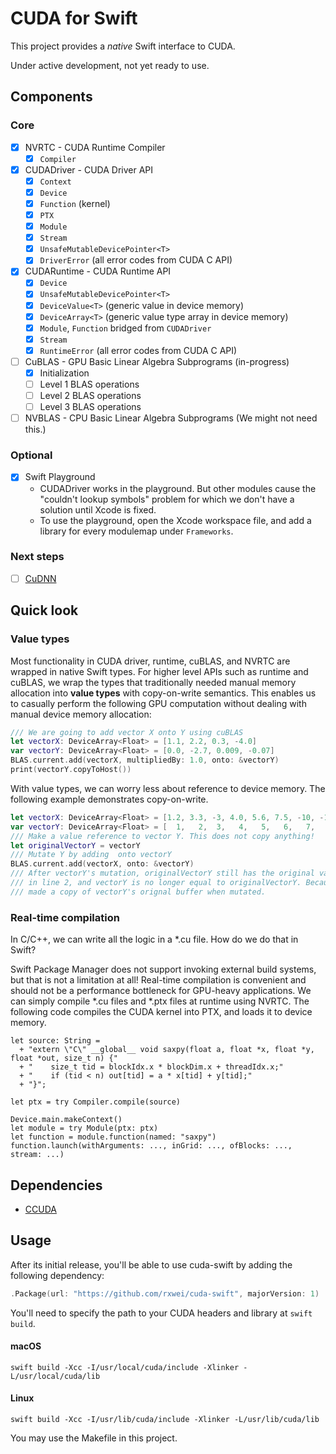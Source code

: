 # CUDA for Swift

This project provides a *native* Swift interface to CUDA.

Under active development, not yet ready to use.

## Components

### Core

- [x] NVRTC - CUDA Runtime Compiler
    - [x] `Compiler`
- [x] CUDADriver - CUDA Driver API
    - [x] `Context`
    - [x] `Device`
    - [x] `Function` (kernel)
    - [x] `PTX`    
    - [x] `Module`
    - [x] `Stream`
    - [x] `UnsafeMutableDevicePointer<T>`
    - [x] `DriverError` (all error codes from CUDA C API)
- [x] CUDARuntime - CUDA Runtime API
    - [x] `Device`
    - [x] `UnsafeMutableDevicePointer<T>`
    - [x] `DeviceValue<T>` (generic value in device memory)
    - [x] `DeviceArray<T>` (generic value type array in device memory)
    - [x] `Module`, `Function` bridged from `CUDADriver`
    - [x] `Stream`
    - [x] `RuntimeError` (all error codes from CUDA C API)
- [ ] CuBLAS - GPU Basic Linear Algebra Subprograms (in-progress)
    - [x] Initialization
    - [ ] Level 1 BLAS operations
    - [ ] Level 2 BLAS operations
    - [ ] Level 3 BLAS operations
- [ ] NVBLAS - CPU Basic Linear Algebra Subprograms (We might not need this.)

### Optional

- [x] Swift Playground
  - CUDADriver works in the playground. But other modules cause the "couldn't lookup
    symbols" problem for which we don't have a solution until Xcode is fixed.
  - To use the playground, open the Xcode workspace file, and add a library for
    every modulemap under `Frameworks`.

### Next steps

- [ ] [CuDNN](https://github.com/rxwei/cudnn-swift)

## Quick look

### Value types

Most functionality in CUDA driver, runtime, cuBLAS, and NVRTC are wrapped in 
native Swift types. For higher level APIs such as runtime and cuBLAS, we wrap
the types that traditionally needed manual memory allocation into **value types**
with copy-on-write semantics. This enables us to casually perform the following
GPU computation without dealing with manual device memory allocation:

```swift
/// We are going to add vector X onto Y using cuBLAS
let vectorX: DeviceArray<Float> = [1.1, 2.2, 0.3, -4.0]
var vectorY: DeviceArray<Float> = [0.0, -2.7, 0.009, -0.07]
BLAS.current.add(vectorX, multipliedBy: 1.0, onto: &vectorY)
print(vectorY.copyToHost())
```

With value types, we can worry less about reference to device memory. The following
example demonstrates copy-on-write.
```swift
let vectorX: DeviceArray<Float> = [1.2, 3.3, -3, 4.0, 5.6, 7.5, -10, -100.2012432, 20]
var vectorY: DeviceArray<Float> = [  1,   2,  3,   4,   5,   6,   7,            8,  9]
/// Make a value reference to vector Y. This does not copy anything!
let originalVectorY = vectorY
/// Mutate Y by adding  onto vectorY 
BLAS.current.add(vectorX, onto: &vectorY)
/// After vectorY's mutation, originalVectorY still has the original value we assigned 
/// in line 2, and vectorY is no longer equal to originalVectorY. Because DeviceArray
/// made a copy of vectorY's orignal buffer when mutated.
```

### Real-time compilation

In C/C++, we can write all the logic in a *.cu file. How do we do that in Swift? 

Swift Package Manager does not support invoking external build systems, but that is
not a limitation at all! Real-time compilation is convenient and should not be a
performance bottleneck for GPU-heavy applications. We can simply compile *.cu files 
and *.ptx files at runtime using NVRTC. The following code compiles the CUDA kernel
into PTX, and loads it to device memory.

```
let source: String =
  + "extern \"C\" __global__ void saxpy(float a, float *x, float *y, float *out, size_t n) {"
  + "    size_t tid = blockIdx.x * blockDim.x + threadIdx.x;"
  + "    if (tid < n) out[tid] = a * x[tid] + y[tid];"
  + "}";

let ptx = try Compiler.compile(source)

Device.main.makeContext()
let module = try Module(ptx: ptx)
let function = module.function(named: "saxpy")
function.launch(withArguments: ..., inGrid: ..., ofBlocks: ..., stream: ...) 
```

## Dependencies

- [CCUDA](https://github.com/rxwei/CCUDA)

## Usage

After its initial release, you'll be able to use cuda-swift by adding the
following dependency: 

```swift
.Package(url: "https://github.com/rxwei/cuda-swift", majorVersion: 1)
```

You'll need to specify the path to your CUDA headers and library at `swift build`.

#### macOS
```
swift build -Xcc -I/usr/local/cuda/include -Xlinker -L/usr/local/cuda/lib
```

#### Linux
```
swift build -Xcc -I/usr/lib/cuda/include -Xlinker -L/usr/lib/cuda/lib
```

You may use the Makefile in this project.

